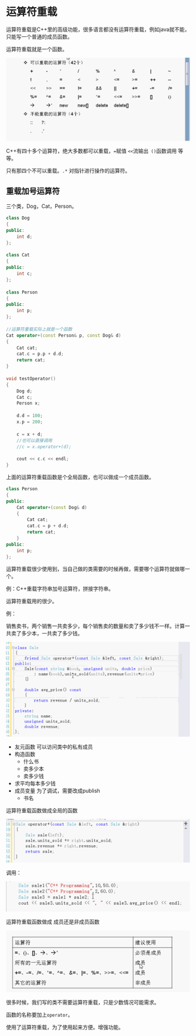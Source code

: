 # 运算符重载

运算符重载是C++里的高级功能，很多语言都没有运算符重载，例如java就不能，只能写一个普通的成员函数。

运算符重载就是一个函数。

![image-20190812110741176](assets/image-20190812110741176.png)

C++有四十多个运算符，绝大多数都可以重载，`=`赋值 `<<`流输出` ()`函数调用 等等。

只有那四个不可以重载。`.*` 对指针进行操作的运算符。

## 重载加号运算符

三个类，Dog，Cat，Person。

```c++
class Dog
{
public:
    int d;
};

class Cat
{
public:
    int c;
};

class Person
{
public:
    int p;
};

//运算符重载实际上就是一个函数
Cat operator+(const Person& p, const Dog& d)
{
    Cat cat;
    cat.c = p.p + d.d;
    return cat;
}

void testOperator()
{
    Dog d;
    Cat c;
    Person x;

    d.d = 100;
    x.p = 200;

    c = x + d;
    //也可以直接调用
    //c = x.operator+(d);

    cout << c.c << endl;
}
```

上面的运算符重载函数是个全局函数，也可以做成一个成员函数。

```c++
class Person
{
public:
    Cat operator+(const Dog& d)
    {
        Cat cat;
        cat.c = p + d.d;
        return cat;
    }
public:
    int p;
};
```

运算符重载很少使用到，当自己做的类需要的时候再做，需要哪个运算符就做哪一个。

例：C++重载字符串加号运算符，拼接字符串。

运算符重载用的很少。

例：

销售卖书，两个销售一共卖多少，每个销售卖的数量和卖了多少钱不一样。计算一共卖了多少本，一共卖了多少钱。

![image-20190812161136760](assets/image-20190812161136760.png)

- 友元函数 可以访问类中的私有成员
- 构造函数
  - 什么书
  - 卖多少本
  - 卖多少钱
- 求平均每本多少钱
- 成员变量 为了调试，需要改成publish
  - 书名

运算符重载函数做成全局的函数

![image-20190812162552855](assets/image-20190812162552855.png)

调用：

![image-20190812163016668](assets/image-20190812163016668.png)

运算符重载函数做成 成员还是非成员函数

![image-20190812165530209](assets/image-20190812165530209.png)

很多时候，我们写的类不需要运算符重载，只是少数情况可能需求。

函数的名称要加上`operator`。

使用了运算符重载，为了使用起来方便。增强功能。